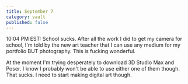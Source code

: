 ```yaml
---
title: September 7
category: vault
published: false
---
```


10:04 PM EST: School sucks. After all the work I did to get my camera for
school, I'm told by the new art teacher that I can use any medium for my
portfolio BUT photography. This is fucking wonderful.

At the moment I'm trying desperately to download 3D Studio Max and Poser. I
know I probably won't be able to use either one of them though. That sucks. I
need to start making digital art though.
